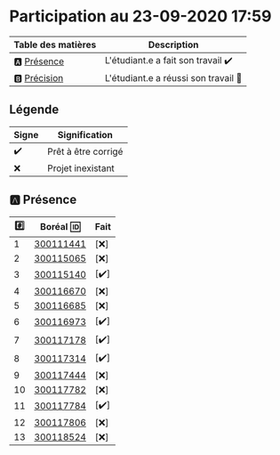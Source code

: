 # Participation au 23-09-2020 17:59

| Table des matières            | Description                                             |
|-------------------------------|---------------------------------------------------------|
| :a: [Présence](#a-présence)   | L'étudiant.e a fait son travail    :heavy_check_mark:   |
| :b: [Précision](#b-précision) | L'étudiant.e a réussi son travail  :tada:               |

## Légende

| Signe              | Signification                 |
|--------------------|-------------------------------|
| :heavy_check_mark: | Prêt à être corrigé           |
| :x:                | Projet inexistant             |

## :a: Présence

|:hash:| Boréal :id:                | Fait               |
|------|----------------------------|--------------------|
| 1 | [300111441](../300111441) | [:x:] |
| 2 | [300115065](../300115065) | [:x:] |
| 3 | [300115140](../300115140) | [:heavy_check_mark:] |
| 4 | [300116670](../300116670) | [:x:] |
| 5 | [300116685](../300116685) | [:x:] |
| 6 | [300116973](../300116973) | [:heavy_check_mark:] |
| 7 | [300117178](../300117178) | [:heavy_check_mark:] |
| 8 | [300117314](../300117314) | [:heavy_check_mark:] |
| 9 | [300117444](../300117444) | [:x:] |
| 10 | [300117782](../300117782) | [:x:] |
| 11 | [300117784](../300117784) | [:heavy_check_mark:] |
| 12 | [300117806](../300117806) | [:x:] |
| 13 | [300118524](../300118524) | [:x:] |

